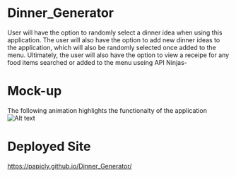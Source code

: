 # Dinner_Generator
User will have the option to randomly select a dinner idea when using this application. The user will also have the option to add new dinner ideas to the application, which will also be randomly selected once added to the menu. Ultimately, the user will also have the option to view a receipe for any food items searched or added to the menu useing API Ninjas-


# Mock-up
The following animation highlights the functionalty of the application
![Alt text](Assets/Images/DG_animation.gif)


# Deployed Site
https://papicly.github.io/Dinner_Generator/
